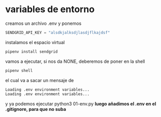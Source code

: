 # variables de entorno

creamos un archivo .env y ponemos

```python
SENDGRID_API_KEY = "alsdkjalksdjlasdjflkajdsf"
```

instalamos el espacio virtual
```bash
pipenv install sendgrid
```
vamos a ejecutar, si nos da NONE, deberemos de poner en la shell
```bash
pipenv shell 
```
el cual va a sacar un mensaje de
```bash
Loading .env environment variables...
Loading .env environment variables...
```

y ya podemos ejecutar python3 01-env.py 
**luego añadimos el .env en el .gitignore, para que no suba**

